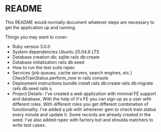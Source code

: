 # README

This README would normally document whatever steps are necessary to get the
application up and running.

Things you may want to cover:

* Ruby version
    3.0.0
* System dependencies
    Ubuntu 20.04.6 LTS
* Database creation
    db: sqlite
    rails db:create
* Database initialization
    rails db:seed
* How to run the test suite
    rspec
* Services (job queues, cache servers, search engines, etc.)
    CheckTrainStatus.perform_now in rails console
* Deployment instructions
    bundle install
    rails db:create
    rails db:migrate
    rails db:seed
    rails s
* Project Details-
    I've created a web application with minimal FE support and database, With the help of it's FE you can sign up as a user with different roles. With different roles you get different combination of functionality. I've added a job with whenever gem to check train status every minute and update it. Some records are already created in the seed. I've also added rspec with factory bot and shoulda matchers to write test cases. 
